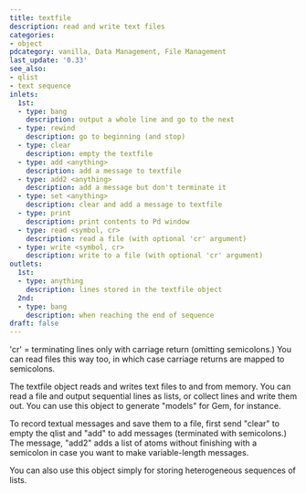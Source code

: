 ```yaml
---
title: textfile
description: read and write text files
categories:
- object
pdcategory: vanilla, Data Management, File Management
last_update: '0.33'
see_also:
- qlist
- text sequence
inlets:
  1st:
  - type: bang
    description: output a whole line and go to the next
  - type: rewind
    description: go to beginning (and stop)
  - type: clear
    description: empty the textfile
  - type: add <anything>
    description: add a message to textfile
  - type: add2 <anything>
    description: add a message but don't terminate it
  - type: set <anything>
    description: clear and add a message to textfile
  - type: print
    description: print contents to Pd window
  - type: read <symbol, cr>
    description: read a file (with optional 'cr' argument)
  - type: write <symbol, cr>
    description: write to a file (with optional 'cr' argument)
outlets:
  1st:
  - type: anything
    description: lines stored in the textfile object
  2nd:
  - type: bang
    description: when reaching the end of sequence
draft: false
---
```

'cr' = terminating lines only with carriage return (omitting semicolons.) You can read files this way too, in which case carriage returns are mapped to semicolons.

The textfile object reads and writes text files to and from memory. You can read a file and output sequential lines as lists, or collect lines and write them out. You can use this object to generate "models" for Gem, for instance.

To record textual messages and save them to a file, first send "clear" to empty the qlist and "add" to add messages (terminated with semicolons.) The message, "add2" adds a list of atoms without finishing with a semicolon in case you want to make variable-length messages.

You can also use this object simply for storing heterogeneous sequences of lists.
